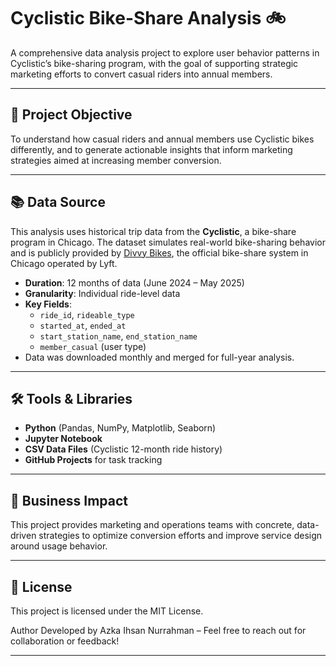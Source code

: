 # Cyclistic Bike-Share Analysis 🚲

A comprehensive data analysis project to explore user behavior patterns in Cyclistic’s bike-sharing program, with the goal of supporting strategic marketing efforts to convert casual riders into annual members.

---

## 📌 Project Objective

To understand how casual riders and annual members use Cyclistic bikes differently, and to generate actionable insights that inform marketing strategies aimed at increasing member conversion.

---

## 📚 Data Source

This analysis uses historical trip data from the **Cyclistic**, a bike-share program in Chicago. The dataset simulates real-world bike-sharing behavior and is publicly provided by [Divvy Bikes](https://divvy-tripdata.s3.amazonaws.com/index.html), the official bike-share system in Chicago operated by Lyft.

- **Duration**: 12 months of data (June 2024 – May 2025)
- **Granularity**: Individual ride-level data
- **Key Fields**:
  - `ride_id`, `rideable_type`
  - `started_at`, `ended_at`
  - `start_station_name`, `end_station_name`
  - `member_casual` (user type)
- Data was downloaded monthly and merged for full-year analysis.

---

## 🛠️ Tools & Libraries

- **Python** (Pandas, NumPy, Matplotlib, Seaborn)
- **Jupyter Notebook**
- **CSV Data Files** (Cyclistic 12-month ride history)
- **GitHub Projects** for task tracking

---

## 🧠 Business Impact

This project provides marketing and operations teams with concrete, data-driven strategies to optimize conversion efforts and improve service design around usage behavior.

---

## 📎 License

This project is licensed under the MIT License.

Author Developed by Azka Ihsan Nurrahman – Feel free to reach out for collaboration or feedback!

---
